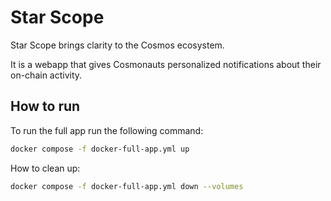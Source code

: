 # Star Scope

Star Scope brings clarity to the Cosmos ecosystem.

It is a webapp that gives Cosmonauts personalized notifications about their on-chain activity.

## How to run

To run the full app run the following command:
```bash
docker compose -f docker-full-app.yml up
```

How to clean up:
```bash
docker compose -f docker-full-app.yml down --volumes
```

